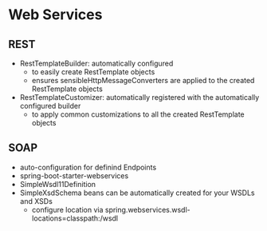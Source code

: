 # Web Services

## REST

* RestTemplateBuilder: automatically configured
  * to easily create RestTemplate objects
  * ensures sensibleHttpMessageConverters are applied to the created RestTemplate objects
* RestTemplateCustomizer: automatically registered with the automatically configured builder
  * to apply common customizations to all the created RestTemplate objects

## SOAP

* auto-configuration for definind Endpoints
* spring-boot-starter-webservices
* SimpleWsdl11Definition
* SimpleXsdSchema beans can be automatically created for your WSDLs and XSDs
  * configure location via spring.webservices.wsdl-locations=classpath:/wsdl



